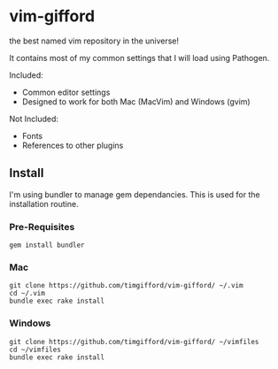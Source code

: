 # vim-gifford
the best named vim repository in the universe!

It contains most of my common settings that I will load using Pathogen.

Included:
 - Common editor settings
 - Designed to work for both Mac (MacVim) and Windows (gvim)

Not Included:
 - Fonts
 - References to other plugins

## Install
I'm using bundler to manage gem dependancies. This is used for the
installation routine.

### Pre-Requisites
```
gem install bundler
```

### Mac
```
git clone https://github.com/timgifford/vim-gifford/ ~/.vim
cd ~/.vim
bundle exec rake install
```

### Windows
```
git clone https://github.com/timgifford/vim-gifford/ ~/vimfiles
cd ~/vimfiles
bundle exec rake install
```


